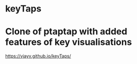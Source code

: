 # keyTaps
# Clone of ptaptap with added features of key visualisations 
https://vjayv.github.io/keyTaps/
